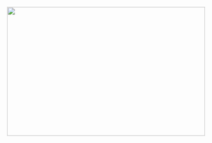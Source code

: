 <p align="center">
  <img width="460" height="300" src="https://scontent-hel2-1.cdninstagram.com/v/t51.2885-19/s320x320/46679564_577455469335232_6977742098309054464_n.jpg?_nc_ht=scontent-hel2-1.cdninstagram.com&_nc_ohc=Wiyd68kvkqYAX9vPlIc&oh=d12a4715962363db03b175046bb9884f&oe=5EBC2673">
</p>
